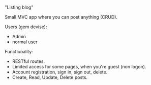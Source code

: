 "Listing blog"

Small MVC app where you can post anything (CRUD).

Users (gem devise):
- Admin
- normal user

Functionality:
- RESTful routes.
- Limited access for some pages, when you're guest (non logon).
- Account registration, sign in, sign out, delete.
- Create, Read, Update, Delete posts.
